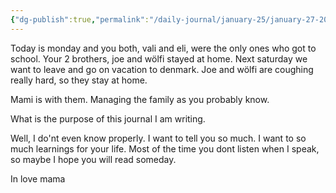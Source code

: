 ```yaml
---
{"dg-publish":true,"permalink":"/daily-journal/january-25/january-27-2025/","created":"2025-01-27T15:51:00.967+01:00","updated":"2025-01-27T18:07:07.678+01:00"}
---
```


Today is monday and you both, vali and eli, were the only ones who got to school. Your 2 brothers, joe and wölfi stayed at home. Next saturday we want to leave and go on vacation to denmark. Joe and wölfi are coughing really hard, so they stay at home.

Mami is with them. Managing the family as you probably know. 

What is the purpose of this journal I am writing. 

Well, I do'nt even know properly. I want to tell you so much. I want to so much learnings for your life. Most of the time you dont listen when I speak, so maybe I hope you will read someday. 

In love mama